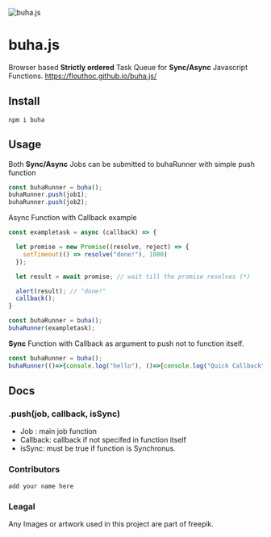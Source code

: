 ![buha.js](https://github.com/flouthoc/buha.js/blob/master/buha.png)
# buha.js
Browser based <b>Strictly ordered</b> Task Queue for <b>Sync/Async</b> Javascript Functions. https://flouthoc.github.io/buha.js/

## Install
`npm i buha`


## Usage

Both <b>Sync/Async</b> Jobs can be submitted to buhaRunner with simple push function

```javascript
const buhaRunner = buha();
buhaRunner.push(job1);
buhaRunner.push(job2);
```

Async Function with Callback example
```javascript
const exampletask = async (callback) => {

  let promise = new Promise((resolve, reject) => {
    setTimeout(() => resolve("done!"), 1000)
  });

  let result = await promise; // wait till the promise resolves (*)

  alert(result); // "done!"
  callback();
}

const buhaRunner = buha();
buhaRunner(exampletask);
```
<b>Sync</b> Function with Callback as argument to push not to function itself.
```js
const buhaRunner = buha();
buhaRunner(()=>{console.log("hello"), ()=>{console.log("Quick Callback"}, true);
```

## Docs

### .push(job, callback, isSync)

* Job : main job function
* Callback: callback if not specifed in function itself
* isSync: must be true if function is Synchronus.

### Contributors
```add your name here```

### Leagal
Any Images or artwork used in this project are part of freepik.


